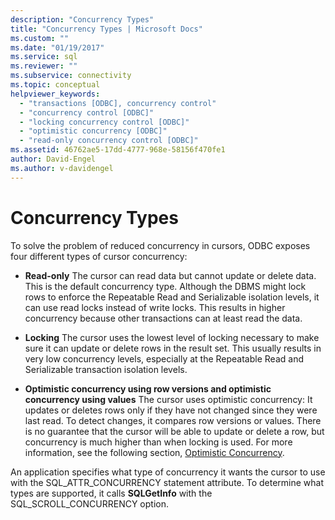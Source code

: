 ```yaml
---
description: "Concurrency Types"
title: "Concurrency Types | Microsoft Docs"
ms.custom: ""
ms.date: "01/19/2017"
ms.service: sql
ms.reviewer: ""
ms.subservice: connectivity
ms.topic: conceptual
helpviewer_keywords: 
  - "transactions [ODBC], concurrency control"
  - "concurrency control [ODBC]"
  - "locking concurrency control [ODBC]"
  - "optimistic concurrency [ODBC]"
  - "read-only concurrency control [ODBC]"
ms.assetid: 46762ae5-17dd-4777-968e-58156f470fe1
author: David-Engel
ms.author: v-davidengel
---
```

# Concurrency Types
To solve the problem of reduced concurrency in cursors, ODBC exposes four different types of cursor concurrency:  
  
-   **Read-only** The cursor can read data but cannot update or delete data. This is the default concurrency type. Although the DBMS might lock rows to enforce the Repeatable Read and Serializable isolation levels, it can use read locks instead of write locks. This results in higher concurrency because other transactions can at least read the data.  
  
-   **Locking** The cursor uses the lowest level of locking necessary to make sure it can update or delete rows in the result set. This usually results in very low concurrency levels, especially at the Repeatable Read and Serializable transaction isolation levels.  
  
-   **Optimistic concurrency using row versions and optimistic concurrency using values** The cursor uses optimistic concurrency: It updates or deletes rows only if they have not changed since they were last read. To detect changes, it compares row versions or values. There is no guarantee that the cursor will be able to update or delete a row, but concurrency is much higher than when locking is used. For more information, see the following section, [Optimistic Concurrency](../../../odbc/reference/develop-app/optimistic-concurrency.md).  
  
 An application specifies what type of concurrency it wants the cursor to use with the SQL_ATTR_CONCURRENCY statement attribute. To determine what types are supported, it calls **SQLGetInfo** with the SQL_SCROLL_CONCURRENCY option.
